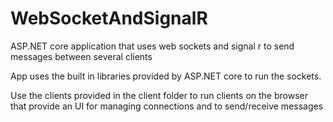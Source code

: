 # WebSocketAndSignalR
ASP.NET core application that uses web sockets and signal r to send messages between several clients

App uses the built in libraries provided by ASP.NET core to run the sockets.

Use the clients provided in the client folder to run clients on the browser that provide an UI for managing connections and to send/receive messages
